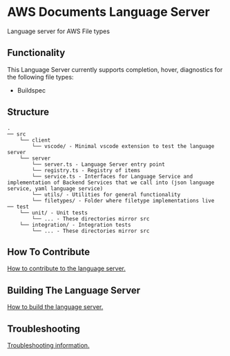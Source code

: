 # AWS Documents Language Server

Language server for AWS File types

## Functionality

This Language Server currently supports completion, hover, diagnostics for the following file types:

-   Buildspec

## Structure

```
.
── src
    └── client
        └── vscode/ - Minimal vscode extension to test the language server
    └── server
        └── server.ts - Language Server entry point
        └── registry.ts - Registry of items
        └── service.ts - Interfaces for Language Service and implementation of Backend Services that we call into (json language service, yaml language service)
        └── utils/ - Utilities for general functionality
        └── filetypes/ - Folder where filetype implementations live
── test
    └── unit/ - Unit tests
        └── ... - These directories mirror src
    └── integration/ - Integration tests
        └── ... - These directories mirror src
```

## How To Contribute

[How to contribute to the language server.](CONTRIBUTING.md#contributing)

## Building The Language Server

[How to build the language server.](CONTRIBUTING.md#building-the-language-server)

## Troubleshooting

[Troubleshooting information.](CONTRIBUTING.md#troubleshooting)
